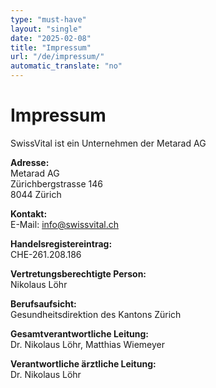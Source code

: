 ```yaml
---
type: "must-have"
layout: "single"
date: "2025-02-08"
title: "Impressum"
url: "/de/impressum/"
automatic_translate: "no"
---
```


# Impressum

SwissVital ist ein Unternehmen der Metarad AG  

**Adresse:**  
Metarad AG  
Zürichbergstrasse 146  
8044 Zürich  

**Kontakt:**  
E-Mail: info@swissvital.ch  

**Handelsregistereintrag:**  
CHE-261.208.186  

**Vertretungsberechtigte Person:**  
Nikolaus Löhr  

**Berufsaufsicht:**  
Gesundheitsdirektion des Kantons Zürich  

**Gesamtverantwortliche Leitung:**  
Dr. Nikolaus Löhr, Matthias Wiemeyer  

**Verantwortliche ärztliche Leitung:**  
Dr. Nikolaus Löhr
